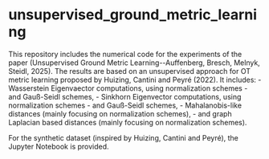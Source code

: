 # unsupervised_ground_metric_learning

This repository includes the numerical code for the experiments of the paper (Unsupervised Ground Metric Learning--Auffenberg, Bresch, Melnyk, Steidl, 2025).
The results are based on an unsupervised approach for OT metric learning proposed by Huizing, Cantini and Peyré (2022).
It includes:
    - Wasserstein Eigenvaector computations, using normalization schemes
    - and Gauß-Seidl schemes,
    - Sinkhorn Eigenvector computations, using normalization schemes
    - and Gauß-Seidl schemes,
    - Mahalanobis-like distances (mainly focusing on normalization schemes),
    - and graph Laplacian based distances (mainly focusing on normalization schemes).

For the synthetic dataset (inspired by Huizing, Cantini and Peyré), the Jupyter Notebook is provided.
